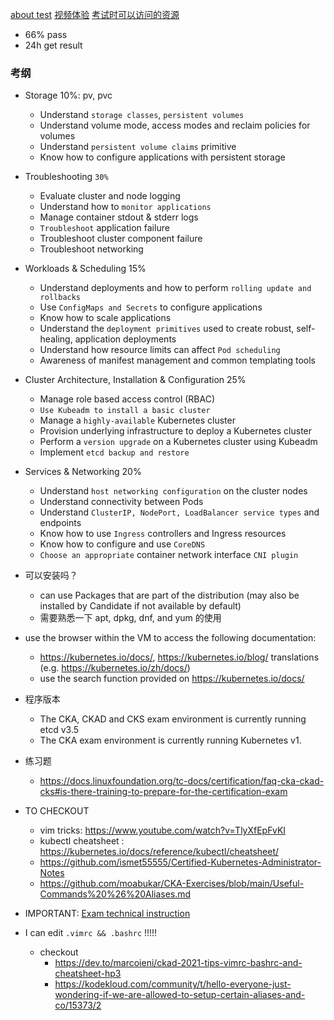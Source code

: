 [about test](https://docs.linuxfoundation.org/tc-docs/certification/faq-cka-ckad-cks)
[视频体验](https://psi.wistia.com/medias/5kidxdd0ry)
[考试时可以访问的资源](https://docs.linuxfoundation.org/tc-docs/certification/certification-resources-allowed#certified-kubernetes-administrator-cka-and-certified-kubernetes-application-developer-ckad)

- 66% pass
- 24h get result

### 考纲

- Storage 10%: pv, pvc

  - Understand `storage classes`, `persistent volumes`
  - Understand volume mode, access modes and reclaim policies for volumes
  - Understand `persistent volume claims` primitive
  - Know how to configure applications with persistent storage

- Troubleshooting `30%`

  - Evaluate cluster and node logging
  - Understand how to `monitor applications`
  - Manage container stdout & stderr logs
  - `Troubleshoot` application failure
  - Troubleshoot cluster component failure
  - Troubleshoot networking

- Workloads & Scheduling 15%

  - Understand deployments and how to perform `rolling update and rollbacks`
  - Use `ConfigMaps and Secrets` to configure applications
  - Know how to scale applications
  - Understand the `deployment primitives` used to create robust, self-healing, application deployments
  - Understand how resource limits can affect `Pod scheduling`
  - Awareness of manifest management and common templating tools

- Cluster Architecture, Installation & Configuration 25%

  - Manage role based access control (RBAC)
  - `Use Kubeadm to install a basic cluster`
  - Manage a `highly-available` Kubernetes cluster
  - Provision underlying infrastructure to deploy a Kubernetes cluster
  - Perform a `version upgrade` on a Kubernetes cluster using Kubeadm
  - Implement `etcd backup and restore`

- Services & Networking 20%

  - Understand `host networking configuration` on the cluster nodes
  - Understand connectivity between Pods
  - Understand `ClusterIP, NodePort, LoadBalancer service types` and endpoints
  - Know how to use `Ingress` controllers and Ingress resources
  - Know how to configure and use `CoreDNS`
  - `Choose an appropriate` container network interface `CNI plugin`

- 可以安装吗？

  - can use Packages that are part of the distribution (may also be installed by Candidate if not available by default)
  - 需要熟悉一下 apt, dpkg, dnf, and yum 的使用

- use the browser within the VM to access the following documentation:

  - https://kubernetes.io/docs/, https://kubernetes.io/blog/ translations (e.g. https://kubernetes.io/zh/docs/)
  - use the search function provided on https://kubernetes.io/docs/

- 程序版本

  - The CKA, CKAD and CKS exam environment is currently running etcd v3.5
  - The CKA exam environment is currently running Kubernetes v1.

- 练习题

  - https://docs.linuxfoundation.org/tc-docs/certification/faq-cka-ckad-cks#is-there-training-to-prepare-for-the-certification-exam

- TO CHECKOUT

  - vim tricks: https://www.youtube.com/watch?v=TlyXfEpFvKI
  - kubectl cheatsheet : https://kubernetes.io/docs/reference/kubectl/cheatsheet/
  - https://github.com/ismet55555/Certified-Kubernetes-Administrator-Notes
  - https://github.com/moabukar/CKA-Exercises/blob/main/Useful-Commands%20%26%20Aliases.md

- IMPORTANT: [Exam technical instruction](https://docs.linuxfoundation.org/tc-docs/certification/tips-cka-and-ckad#exam-technical-instructions)

- I can edit `.vimrc && .bashrc` !!!!!
  - checkout
    - https://dev.to/marcoieni/ckad-2021-tips-vimrc-bashrc-and-cheatsheet-hp3
    - https://kodekloud.com/community/t/hello-everyone-just-wondering-if-we-are-allowed-to-setup-certain-aliases-and-co/15373/2
